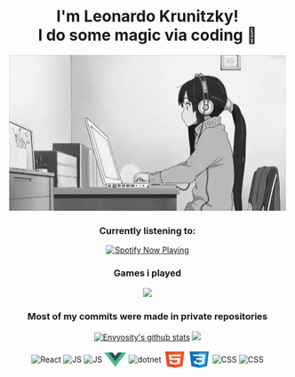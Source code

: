 <div align="center">
  <h1>I'm Leonardo Krunitzky!<br/><div>I do some magic via coding 🧙</div></h1>
</div>

<p align="center">
  <img src="coding.gif" width="498" height="280" alt="Banner">
</p>

<h3 align="center">Currently listening to:</h3>

<p align="center">
  <a href="https://open.spotify.com/user/leonardozkl">
    <img src="https://novatorem-envyositys-projects.vercel.app/api/spotify?background_color=0d1117&border_color=ffffff" alt="Spotify Now Playing" />
  </a>
</p>

<h3 align="center">Games i played</h3>

<p align="center"> 
  <a href="https://www.exophase.com/user/Dredgen_LeoK/"><img src="https://card.exophase.com/2/0/287641.png?1744243131"></a>
</p>

<h3 align="center">Most of my commits were made in private repositories</h3>

<div align="center">
  <a href="https://github.com/Envyosity"><img src="https://github-readme-stats-envyositys-projects.vercel.app/api?username=Envyosity&show_icons=true&theme=merko&bg_color=30,141E30,243B55&title_color=fff&text_color=fff&icon_color=fff&include_all_commits=true" alt="Envyosity's github stats"></a>
    <img height="195px" src="https://github-readme-stats-envyositys-projects.vercel.app/api/top-langs/?username=arthmalbeck&langs_count=7&theme=merko&bg_color=30,141E30,243B55&title_color=fff&text_color=fff&layout=compact&exclude_repo=github-readme-stats,novatorem"/>
</div>

<div align="center" style="display: inline_block"><br>
  <img align="center" alt="React" height="30" width="40" src="https://cdn.jsdelivr.net/gh/devicons/devicon/icons/react/react-original.svg"/>
  <img align="center" alt="JS" height="30" width="40" src="https://cdn.jsdelivr.net/gh/devicons/devicon/icons/javascript/javascript-plain.svg"/>
  <img align="center" alt="JS" height="40" width="40" src="https://raw.githubusercontent.com/marwin1991/profile-technology-icons/refs/heads/main/icons/express.png"/>
  <img align="center" alt="VueJS" height="30" width="40" src="https://raw.githubusercontent.com/devicons/devicon/master/icons/vuejs/vuejs-original.svg"/>
  <img align="center" alt="dotnet" height="30" width="40" src="https://cdn.jsdelivr.net/gh/devicons/devicon@latest/icons/dotnetcore/dotnetcore-original.svg"/>
  <img align="center" alt="HTML" height="30" width="40" src="https://raw.githubusercontent.com/devicons/devicon/master/icons/html5/html5-original.svg"/>
  <img align="center" alt="CSS" height="30" width="40" src="https://raw.githubusercontent.com/devicons/devicon/master/icons/css3/css3-original.svg"/>
  <img align="center" alt="CSS" height="30" width="40" src="https://cdn.jsdelivr.net/gh/devicons/devicon@latest/icons/mysql/mysql-original.svg"/>
  <img align="center" alt="CSS" height="30" width="40" src="https://cdn.jsdelivr.net/gh/devicons/devicon@latest/icons/postgresql/postgresql-plain.svg"/>
</div>
